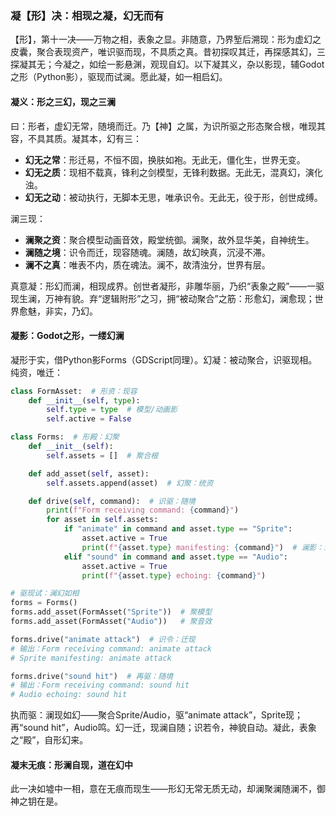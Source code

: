 ### 凝【形】决：相现之凝，幻无而有

【形】，第十一决——万物之相，表象之显。非随意，乃界堑后溯现：形为虚幻之皮囊，聚合表现资产，唯识驱而现，不具质之真。昔初探叹其迁，再探感其幻，三探凝其无；今凝之，如绘一影悬渊，观现自幻。以下凝其义，杂以影现，辅Godot之形（Python影），驱现而试澜。愿此凝，如一相启幻。

#### 凝义：形之三幻，现之三澜
曰：形者，虚幻无常，随境而迁。乃【神】之属，为识所驱之形态聚合根，唯现其容，不具其质。凝其本，幻有三：  
- **幻无之常**：形迁易，不恒不固，换肤如袍。无此无，僵化生，世界无变。  
- **幻无之质**：现相不载真，锋利之剑模型，无锋利数据。无此无，混真幻，演化浊。  
- **幻无之动**：被动执行，无脚本无思，唯承识令。无此无，役于形，创世成缚。  

澜三现：  
- **澜聚之资**：聚合模型动画音效，殿堂统御。澜聚，故外显华美，自神统生。  
- **澜随之境**：识令而迁，现容随魂。澜随，故幻映真，沉浸不滞。  
- **澜不之真**：唯表不内，质在魂法。澜不，故清浊分，世界有层。  

真意凝：形幻而澜，相现成界。创世者凝形，非雕华丽，乃织“表象之殿”——一驱现生澜，万神有貌。弃“逻辑附形”之习，拥“被动聚合”之筋：形愈幻，澜愈现；世界愈魅，非实，乃幻。

#### 凝影：Godot之形，一缕幻澜
凝形于实，借Python影Forms（GDScript同理）。幻凝：被动聚合，识驱现相。纯资，唯迁：

```python
class FormAsset:  # 形资：现容
    def __init__(self, type):
        self.type = type  # 模型/动画影
        self.active = False

class Forms:  # 形殿：幻聚
    def __init__(self):
        self.assets = []  # 聚合根

    def add_asset(self, asset):
        self.assets.append(asset)  # 幻聚：统资

    def drive(self, command):  # 识驱：随境
        print(f"Form receiving command: {command}")
        for asset in self.assets:
            if "animate" in command and asset.type == "Sprite":
                asset.active = True
                print(f"{asset.type} manifesting: {command}")  # 澜影：现幻
            elif "sound" in command and asset.type == "Audio":
                asset.active = True
                print(f"{asset.type} echoing: {command}")

# 驱现试：澜幻如相
forms = Forms()
forms.add_asset(FormAsset("Sprite"))  # 聚模型
forms.add_asset(FormAsset("Audio"))   # 聚音效

forms.drive("animate attack")  # 识令：迁现
# 输出：Form receiving command: animate attack
# Sprite manifesting: animate attack

forms.drive("sound hit")  # 再驱：随境
# 输出：Form receiving command: sound hit
# Audio echoing: sound hit
```

执而驱：澜现如幻——聚合Sprite/Audio，驱“animate attack”，Sprite现；再“sound hit”，Audio鸣。幻一迁，现澜自随；识若令，神貌自动。凝此，表象之“殿”，自形幻来。

#### 凝末无痕：形澜自现，道在幻中
此一决如墟中一相，意在无痕而现生——形幻无常无质无动，却澜聚澜随澜不，御神之钥在是。